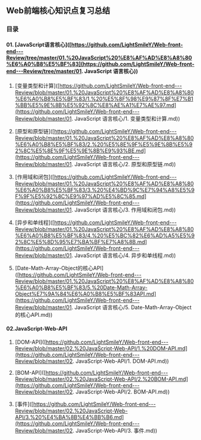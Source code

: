 ## Web前端核心知识点复习总结

### 目录

#### 01. [JavaScript语言核心]([https://github.com/LightSmileY/Web-front-end---Review/tree/master/01.%20JavaScript%20%E8%AF%AD%E8%A8%80%E6%A0%B8%E5%BF%83](https://github.com/LightSmileY/Web-front-end---Review/tree/master/01. JavaScript 语言核心))

1. [变量类型和计算]([https://github.com/LightSmileY/Web-front-end---Review/blob/master/01.%20JavaScript%20%E8%AF%AD%E8%A8%80%E6%A0%B8%E5%BF%83/1.%20%E5%8F%98%E9%87%8F%E7%B1%BB%E5%9E%8B%E5%92%8C%E8%AE%A1%E7%AE%97.md](https://github.com/LightSmileY/Web-front-end---Review/blob/master/01. JavaScript 语言核心/1. 变量类型和计算.md))

2. [原型和原型链]([https://github.com/LightSmileY/Web-front-end---Review/blob/master/01.%20JavaScript%20%E8%AF%AD%E8%A8%80%E6%A0%B8%E5%BF%83/2.%20%E5%8E%9F%E5%9E%8B%E5%92%8C%E5%8E%9F%E5%9E%8B%E9%93%BE.md](https://github.com/LightSmileY/Web-front-end---Review/blob/master/01. JavaScript 语言核心/2. 原型和原型链.md))

3. [作用域和闭包]([https://github.com/LightSmileY/Web-front-end---Review/blob/master/01.%20JavaScript%20%E8%AF%AD%E8%A8%80%E6%A0%B8%E5%BF%83/3.%20%E4%BD%9C%E7%94%A8%E5%9F%9F%E5%92%8C%E9%97%AD%E5%8C%85.md](https://github.com/LightSmileY/Web-front-end---Review/blob/master/01. JavaScript 语言核心/3. 作用域和闭包.md))

4. [异步和单线程]([https://github.com/LightSmileY/Web-front-end---Review/blob/master/01.%20JavaScript%20%E8%AF%AD%E8%A8%80%E6%A0%B8%E5%BF%83/4.%20%E5%BC%82%E6%AD%A5%E5%92%8C%E5%8D%95%E7%BA%BF%E7%A8%8B.md](https://github.com/LightSmileY/Web-front-end---Review/blob/master/01. JavaScript 语言核心/4. 异步和单线程.md))

5. [Date-Math-Array-Object的核心API]([https://github.com/LightSmileY/Web-front-end---Review/blob/master/01.%20JavaScript%20%E8%AF%AD%E8%A8%80%E6%A0%B8%E5%BF%83/5.%20Date-Math-Array-Object%E7%9A%84%E6%A0%B8%E5%BF%83API.md](https://github.com/LightSmileY/Web-front-end---Review/blob/master/01. JavaScript 语言核心/5. Date-Math-Array-Object的核心API.md))

#### 02.JavaScript-Web-API

1. [DOM-API]([https://github.com/LightSmileY/Web-front-end---Review/blob/master/02.%20JavaScript-Web-API/1.%20DOM-API.md](https://github.com/LightSmileY/Web-front-end---Review/blob/master/02. JavaScript-Web-API/1. DOM-API.md))

2. [BOM-API]([https://github.com/LightSmileY/Web-front-end---Review/blob/master/02.%20JavaScript-Web-API/2.%20BOM-API.md](https://github.com/LightSmileY/Web-front-end---Review/blob/master/02. JavaScript-Web-API/2. BOM-API.md))

3. [事件]([https://github.com/LightSmileY/Web-front-end---Review/blob/master/02.%20JavaScript-Web-API/3.%20%E4%BA%8B%E4%BB%B6.md](https://github.com/LightSmileY/Web-front-end---Review/blob/master/02. JavaScript-Web-API/3. 事件.md))

